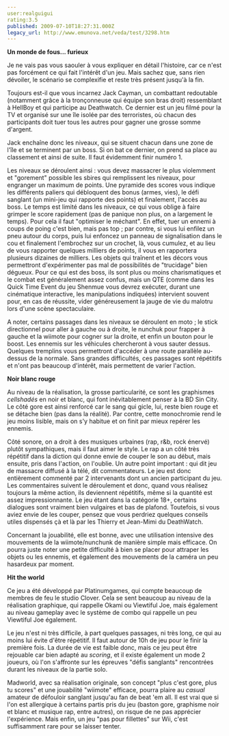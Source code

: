 ```yaml
---
user:realguigui
rating:3.5
published: 2009-07-10T18:27:31.000Z
legacy_url: http://www.emunova.net/veda/test/3298.htm
---
```

**Un monde de fous... furieux**  

  

Je ne vais pas vous saouler à vous expliquer en détail l'histoire, car ce n'est pas forcément ce qui fait l'intérêt d'un jeu. Mais sachez que, sans rien dévoiler, le scénario se complexifie et reste très présent jusqu'à la fin.  

  

Toujours est-il que vous incarnez Jack Cayman, un combattant redoutable (notamment grâce à la tronçonneuse qui équipe son bras droit) ressemblant à HellBoy et qui participe au Deathwatch. Ce dernier est un jeu filmé pour la TV et organisé sur une île isolée par des terroristes, où chacun des participants doit tuer tous les autres pour gagner une grosse somme d'argent.  

  

Jack enchaîne donc les niveaux, qui se situent chacun dans une zone de l'île et se terminent par un boss. Si on bat ce dernier, on prend sa place au classement et ainsi de suite. Il faut évidemment finir numéro 1\.  

  

Les niveaux se déroulent ainsi : vous devez massacrer le plus violemment et "gorement" possible les sbires qui remplissent les niveaux, pour engranger un maximum de points. Une pyramide des scores vous indique les différents paliers qui débloquent des bonus (armes, vies), le défi sanglant (un mini-jeu qui rapporte des points) et finalement, l'accès au boss. Le temps est limité dans les niveaux, ce qui vous oblige à faire grimper le score rapidement (pas de panique non plus, on a largement le temps). Pour cela il faut "optimiser le méchant". En effet, tuer un ennemi à coups de poing c'est bien, mais pas top ; par contre, si vous lui enfilez un pneu autour du corps, puis lui enfoncez un panneau de signalisation dans le cou et finalement l'embrochez sur un crochet, là, vous cumulez, et au lieu de vous rapporter quelques milliers de points, il vous en rapportera plusieurs dizaines de milliers. Les objets qui traînent et les décors vous permettront d'expérimenter pas mal de possibilités de "trucidage" bien dégueux. Pour ce qui est des boss, ils sont plus ou moins charismatiques et le combat est généralement assez confus, mais un QTE (comme dans les Quick Time Event du jeu Shenmue vous devrez exécuter, durant une cinématique interactive, les manipulations indiquées) intervient souvent pour, en cas de réussite, vider généreusement la jauge de vie du malotru lors d'une scène spectaculaire.  

  

A noter, certains passages dans les niveaux se déroulent en moto ; le stick directionnel pour aller à gauche ou à droite, le nunchuk pour frapper à gauche et la wiimote pour cogner sur la droite, et enfin un bouton pour le boost. Les ennemis sur les véhicules chercheront à vous sauter dessus. Quelques tremplins vous permettront d'accéder à une route parallèle au-dessus de la normale. Sans grandes difficultés, ces passages sont répétitifs et n'ont pas beaucoup d'intérêt, mais permettent de varier l'action.  

  

**Noir blanc rouge**  

  

Au niveau de la réalisation, la grosse particularité, ce sont les graphismes _cellshadés_ en noir et blanc, qui font inévitablement penser à la BD Sin City. Le côté gore est ainsi renforcé car le sang qui gicle, lui, reste bien rouge et se détache bien (pas dans la réalité). Par contre, cette monochromie rend le jeu moins lisible, mais on s'y habitue et on finit par mieux repérer les ennemis.  

  

Côté sonore, on a droit à des musiques urbaines (rap, r&b, rock énervé) plutôt sympathiques, mais il faut aimer le style. Le rap a un côté très répétitif dans la diction qui donne envie de couper le son au début, mais ensuite, pris dans l'action, on l'oublie. Un autre point important : qui dit jeu de massacre diffusé à la télé, dit commentateurs. Le jeu est donc entièrement commenté par 2 intervenants dont un ancien participant du jeu. Les commentaires suivent le déroulement et donc, quand vous réalisez toujours la même action, ils deviennent répétitifs, même si la quantité est assez impressionnante. Le jeu étant dans la catégorie 18+, certains dialogues sont vraiment bien vulgaires et bas de plafond. Toutefois, si vous aviez envie de les couper, pensez que vous perdriez quelques conseils utiles dispensés çà et là par les Thierry et Jean-Mimi du DeathWatch.  

  

Concernant la jouabilité, elle est bonne, avec une utilisation intensive des mouvements de la wiimote/nunchunk de manière simple mais efficace. On pourra juste noter une petite difficulté à bien se placer pour attraper les objets ou les ennemis, et également des mouvements de la caméra un peu hasardeux par moment.  

  

**Hit the world**  

  

Ce jeu a été développé par Platinumgames, qui compte beaucoup de membres de feu le studio Clover. Cela se sent beaucoup au niveau de la réalisation graphique, qui rappelle Okami ou Viewtiful Joe, mais également au niveau gameplay avec le système de combo qui rappelle un peu Viewtiful Joe également.  

  

Le jeu n'est ni très difficile, à part quelques passages, ni très long, ce qui au moins lui évite d'être répétitif. Il faut autour de 10h de jeu pour le finir la première fois. La durée de vie est faible donc, mais ce jeu peut être rejouable car bien adapté au _scoring_, et il existe également un mode 2 joueurs, où l'on s'affronte sur les épreuves "défis sanglants" rencontrées durant les niveaux de la partie solo.  

  

Madworld, avec sa réalisation originale, son concept "plus c'est gore, plus tu scores" et une jouabilité "wiimote" efficace, pourra plaire au _casual_ amateur de défouloir sanglant jusqu'au fan de beat 'em all. Il est vrai que si l'on est allergique à certains partis pris du jeu (baston gore, graphisme noir et blanc et musique rap, entre autres), on risque de ne pas apprécier l'expérience. Mais enfin, un jeu "pas pour fillettes" sur Wii, c'est suffisamment rare pour se laisser tenter.